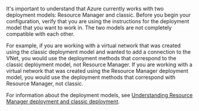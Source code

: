 It's important to understand that Azure currently works with two deployment models: Resource Manager and classic. Before you begin your configuration, verify that you are using the instructions for the deployment model that you want to work in. The two models are not completely compatible with each other.

For example, if you are working with a virtual network that was created using the classic deployment model and wanted to add a connection to the VNet, you would use the deployment methods that correspond to the classic deployment model, not Resource Manager. If you are working with a virtual network that was created using the Resource Manager deployment model, you would use the deployment methods that correspond with Resource Manager, not classic.

For information about the deployment models, see [Understanding Resource Manager deployment and classic deployment](../articles/resource-manager-deployment-model.md).